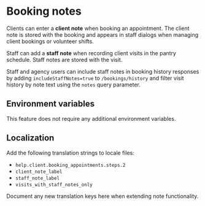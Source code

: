 # Booking notes

Clients can enter a **client note** when booking an appointment. The client note is stored with the booking and appears in staff dialogs when managing client bookings or volunteer shifts.

Staff can add a **staff note** when recording client visits in the pantry schedule. Staff notes are stored with the visit.

Staff and agency users can include staff notes in booking history responses by adding `includeStaffNotes=true` to `/bookings/history` and filter visit history by note text using the `notes` query parameter.

## Environment variables

This feature does not require any additional environment variables.

## Localization

Add the following translation strings to locale files:

- `help.client.booking_appointments.steps.2`
- `client_note_label`
- `staff_note_label`
- `visits_with_staff_notes_only`

Document any new translation keys here when extending note functionality.
